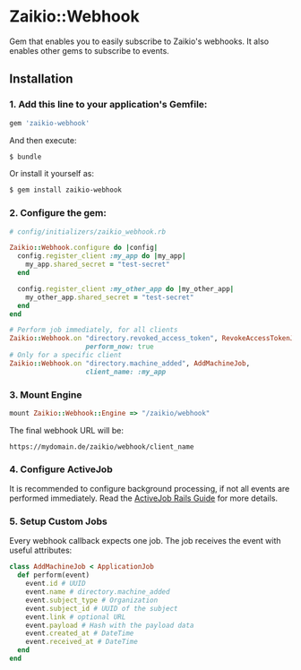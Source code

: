 # Zaikio::Webhook

Gem that enables you to easily subscribe to Zaikio's webhooks. It also enables other gems to subscribe to events.

## Installation

### 1. Add this line to your application's Gemfile:

```ruby
gem 'zaikio-webhook'
```

And then execute:
```bash
$ bundle
```

Or install it yourself as:
```bash
$ gem install zaikio-webhook
```

### 2. Configure the gem:

```rb
# config/initializers/zaikio_webhook.rb

Zaikio::Webhook.configure do |config|
  config.register_client :my_app do |my_app|
    my_app.shared_secret = "test-secret"
  end

  config.register_client :my_other_app do |my_other_app|
    my_other_app.shared_secret = "test-secret"
  end
end

# Perform job immediately, for all clients
Zaikio::Webhook.on "directory.revoked_access_token", RevokeAccessTokenJob,
                   perform_now: true
# Only for a specific client
Zaikio::Webhook.on "directory.machine_added", AddMachineJob,
                   client_name: :my_app
```

### 3. Mount Engine

```rb
mount Zaikio::Webhook::Engine => "/zaikio/webhook"
```

The final webhook URL will be:

```
https://mydomain.de/zaikio/webhook/client_name
```

### 4. Configure ActiveJob

It is recommended to configure background processing, if not all events are performed immediately. Read the [ActiveJob Rails Guide](https://guides.rubyonrails.org/active_job_basics.html) for more details.

### 5. Setup Custom Jobs

Every webhook callback expects one job. The job receives the event with useful attributes:

```rb
class AddMachineJob < ApplicationJob
  def perform(event)
    event.id # UUID
    event.name # directory.machine_added
    event.subject_type # Organization
    event.subject_id # UUID of the subject
    event.link # optional URL
    event.payload # Hash with the payload data
    event.created_at # DateTime
    event.received_at # DateTime
  end
end
```
